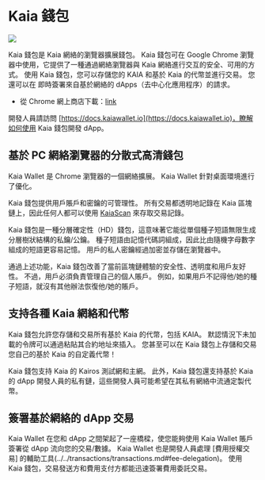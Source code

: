 # Kaia 錢包

![](/img/banners/kaia-kaiawallet.png)

Kaia 錢包是 Kaia 網絡的瀏覽器擴展錢包。 Kaia 錢包可在 Google Chrome 瀏覽器中使用，它提供了一種通過網絡瀏覽器與 Kaia 網絡進行交互的安全、可用的方式。 使用 Kaia 錢包，您可以存儲您的 KAIA 和基於 Kaia 的代幣並進行交易。 您還可以在
即時簽署來自基於網絡的 dApps（去中心化應用程序）的請求。

- 從 Chrome 網上商店下載：[link](https://chromewebstore.google.com/detail/kaia-wallet/jblndlipeogpafnldhgmapagcccfchpi)

開發人員請訪問 [https://docs.kaiawallet.io](https://docs.kaiawallet.io)，瞭解如何使用 Kaia 錢包開發 dApp。

## 基於 PC 網絡瀏覽器的分散式高清錢包

Kaia Wallet 是 Chrome 瀏覽器的一個網絡擴展。 Kaia Wallet 針對桌面環境進行了優化。

Kaia 錢包提供用戶賬戶和密鑰的可管理性。 所有交易都透明地記錄在 Kaia 區塊鏈上，因此任何人都可以使用 [KaiaScan](../block-explorers/kaiascan.md) 來存取交易記錄。

Kaia 錢包是一種分層確定性（HD）錢包，這意味著它能從單個種子短語無限生成分層樹狀結構的私鑰/公鑰。 種子短語由記憶代碼詞組成，因此比由隨機字母數字組成的短語更容易記憶。 用戶的私人密鑰經過加密並存儲在瀏覽器中。

通過上述功能，Kaia 錢包改善了當前區塊鏈體驗的安全性、透明度和用戶友好性。 不過，用戶必須負責管理自己的個人賬戶。 例如，如果用戶不記得他/她的種子短語，就沒有其他辦法恢復他/她的賬戶。

## 支持各種 Kaia 網絡和代幣

Kaia 錢包允許您存儲和交易所有基於 Kaia 的代幣，包括 KAIA。 默認情況下未加載的令牌可以通過粘貼其合約地址來插入。 您甚至可以在 Kaia 錢包上存儲和交易您自己的基於 Kaia 的自定義代幣！

Kaia 錢包支持 Kaia 的 Kairos 測試網和主網。 此外，Kaia 錢包還支持基於 Kaia 的 dApp 開發人員的私有鏈，這些開發人員可能希望在其私有網絡中流通定製代幣。

## 簽署基於網絡的 dApp 交易

Kaia Wallet 在您和 dApp 之間架起了一座橋樑，使您能夠使用 Kaia Wallet 賬戶簽署從 dApp 流向您的交易/數據。
Kaia Wallet 也是開發人員處理 [費用授權交易] 的輔助工具(../../transactions/transactions.md#fee-delegation)。 使用 Kaia 錢包，交易發送方和費用支付方都能迅速簽署費用委託交易。